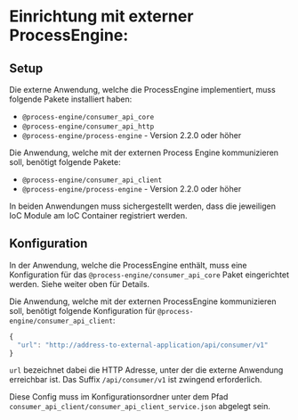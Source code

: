 # Einrichtung mit externer ProcessEngine:

## Setup

Die externe Anwendung, welche die ProcessEngine implementiert, muss folgende
Pakete installiert haben:
- `@process-engine/consumer_api_core`
- `@process-engine/consumer_api_http`
- `@process-engine/process-engine` - Version 2.2.0 oder höher

Die Anwendung, welche mit der externen Process Engine kommunizieren soll,
benötigt folgende Pakete:
- `@process-engine/consumer_api_client`
- `@process-engine/process-engine` - Version 2.2.0 oder höher

In beiden Anwendungen muss sichergestellt werden,
dass die jeweiligen IoC Module am IoC Container registriert werden.

## Konfiguration

In der Anwendung, welche die ProcessEngine enthält, muss eine Konfiguration
für das `@process-engine/consumer_api_core` Paket eingerichtet werden.
Siehe weiter oben für Details.

Die Anwendung, welche mit der externen ProcessEngine kommunizieren soll,
benötigt folgende Konfiguration für `@process-engine/consumer_api_client`:

```js
{
  "url": "http://address-to-external-application/api/consumer/v1"
}

```

`url` bezeichnet dabei die HTTP Adresse, unter der die externe Anwendung
erreichbar ist.
Das Suffix `/api/consumer/v1` ist zwingend erforderlich.

Diese Config muss im Konfigurationsordner unter dem Pfad
`consumer_api_client/consumer_api_client_service.json` abgelegt sein.
